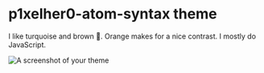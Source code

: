 # p1xelher0-atom-syntax theme

I like turquoise and brown 🤔. Orange makes for a nice contrast. I mostly do JavaScript.

![A screenshot of your theme](https://f.cloud.github.com/assets/69169/2289498/4c3cb0ec-a009-11e3-8dbd-077ee11741e5.gif)
